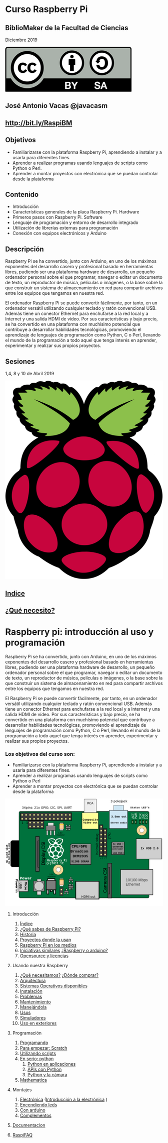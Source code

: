 # Curso Raspberry Pi

## BiblioMaker de la Facultad de Ciencias

Diciembre 2019

![CC](./images/Licencia_CC.png)

## José Antonio Vacas  @javacasm

## http://bit.ly/RaspiBM

## Objetivos

* Familiarizarse con la plataforma Raspberry Pi, aprendiendo a instalar y a usarla para diferentes fines.
* Aprender a realizar programas usando lenguajes de scripts como Python o Perl.
* Aprender a montar proyectos con electrónica que se puedan controlar desde la plataforma

## Contenido

* Introducción
* Características generales de la placa Raspberry Pi. Hardware
* Primeros pasos con Raspberry Pi. Software
* Lenguaje de programación y entorno de desarrollo integrado
* Utilización de librerías externas para programación
* Conexión con equipos electrónicos y Arduino


## Descripción

Raspberry Pi se ha convertido, junto con Arduino, en uno de los máximos exponentes del desarrollo casero y profesional basado en herramientas libres, pudiendo ser una plataforma hardware de desarrollo, un pequeño ordenador personal sobre el que programar, navegar o editar un documento de texto, un reproductor de música, películas o imágenes, o la base sobre la que construir un sistema de almacenamiento en red para compartir archivos entre los equipos que tengamos en nuestra red.

El ordenador Raspberry Pi se puede convertir fácilmente, por tanto, en un ordenador versátil utilizando cualquier teclado y ratón convencional USB. Además tiene un conector Ethernet para enchufarse a la red local y a Internet y una salida HDMI de vídeo. Por sus características y bajo precio, se ha convertido en una plataforma con muchísimo potencial que contribuye a desarrollar habilidades tecnológicas, promoviendo el aprendizaje de lenguajes de programación como Python, C o Perl, llevando el mundo de la programación a todo aquel que tenga interés en aprender, experimentar y realizar sus propios proyectos.

## Sesiones
1,4, 8 y 10 de Abril 2019

![raspberry](./images/logoRasp.png)

## [Indice](./contenidos/indice.md)

## [¿Qué necesito?](./materiales.md)

[](#raspberry-pi)Raspberry pi: introducción al uso y programación
================================================================

Raspberry Pi se ha convertido, junto con Arduino, en uno de los máximos exponentes del desarrollo casero y profesional basado en herramientas libres, pudiendo ser una plataforma hardware de desarrollo, un pequeño ordenador personal sobre el que programar, navegar o editar un documento de texto, un reproductor de música, películas o imágenes, o la base sobre la que construir un sistema de almacenamiento en red para compartir archivos entre los equipos que tengamos en nuestra red.

El Raspberry Pi se puede convertir fácilmente, por tanto, en un ordenador versátil utilizando cualquier teclado y ratón convencional USB. Además tiene un conector Ethernet para enchufarse a la red local y a Internet y una salida HDMI de vídeo. Por sus características y bajo precio, se ha convertido en una plataforma con muchísimo potencial que contribuye a desarrollar habilidades tecnológicas, promoviendo el aprendizaje de lenguajes de programación como Python, C o Perl, llevando el mundo de la programación a todo aquel que tenga interés en aprender, experimentar y realizar sus propios proyectos.

### Los objetivos del curso son:

* Familiarizarse con la plataforma Raspberry Pi, aprendiendo a instalar y a usarla para
diferentes fines.
* Aprender a realizar programas usando lenguajes de scripts como Python o Perl
* Aprender a montar proyectos con electrónica que se puedan controlar desde la plataforma

![esquema](./images/esquema.png)

1. Introducción
	1. [Índice](./contenidos/indice.md)
	1. [¿Qué sabes de Raspberry Pi?](./contenidos/encuestaInicial.md)
	1. [Historia](./contenidos/historia.md)
	1. [Proyectos donde la usan](./contenidos/proyectos.md)
	1. [Raspberry Pi en los medios](./contenidos/raspiMedios.md)
	1. [Iniciativas similares](./contenidos/iniciativasSimilares.md) [¿Raspberry o arduino?](./contenidos/raspberryVSarduino.md)
	1. [Opensource y licencias](./contenidos/OpenSource.md)


1. Usando nuestra Raspberry
	1. [¿Qué necesitamos?](./contenidos/equipo.md) [¿Dónde comprar?](./dondeyquecompar.md)
	1. [Arquitectura](./contenidos/estructura.md)
	1. [Sistemas Operativos disponibles](./contenidos/sos.md)
	1. [Instalación](./contenidos/instalacion.md)
	1. [Problemas](./contenidos/problemas.md)
	1. [Mantenimiento](./contenidos/mantenimiento.md)
	1. [Manejándola](./contenidos/manejando.md)
	1. [Usos](./contenidos/usos.md)
	1. [Simuladores](./contenidos/simuladores.md)
	1. [Uso en exteriores](./contenidos/Exteriores.md)

1. Programación
	1. [Programando](./contenidos/programando.md)
	1. [Para empezar: Scratch](./contenidos/scratch.md)
	1. [Utilizando scripts](./contenidos/shell.md)
	1. [En serio: python](./contenidos/python.md)
		1. [Python en aplicaciones](./contenidos/aplicaciones.md)
		1. [APIs con Python](./contenidos/apis.md)
		1. [Python y la cámara](./contenidos/openCV.md)
	1. [Mathematica](./contenidos/mathematicaPi.md)

1. Montajes
	1. [Electrónica](./contenidos/electronica.md) ([Introducción a la electrónica](./contenidos/introElectronica.pdf)  )
	1. [Encendiendo leds](./contenidos/leds.md)
	1. [Con arduino](./contenidos/ConectandoArduino-.pdf)
	1. [Complementos](./contenidos/complementos.md)

1. [Documentacion](./contenidos/documentacion.md)

1. [RaspiFAQ](./contenidos/RaspiFAQ.md) 
